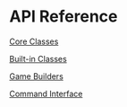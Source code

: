 # API Reference

[Core Classes](core.md)

[Built-in Classes](builtin.md)

[Game Builders](builders.md)

[Command Interface](commands.md)
